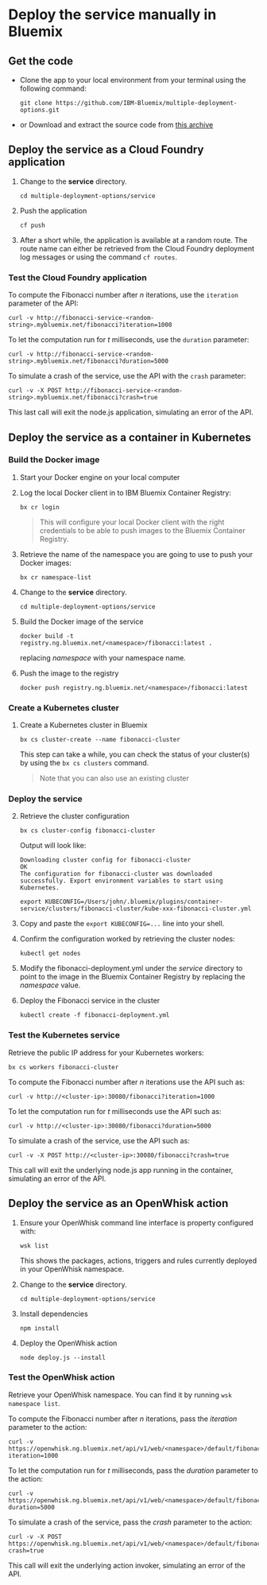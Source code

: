 # Deploy the service manually in Bluemix

## Get the code

* Clone the app to your local environment from your terminal using the following command:

   ```
   git clone https://github.com/IBM-Bluemix/multiple-deployment-options.git
   ```

* or Download and extract the source code from [this archive](https://github.com/IBM-Bluemix/multiple-deployment-options/archive/master.zip)

## Deploy the service as a Cloud Foundry application

1. Change to the **service** directory.

   ```
   cd multiple-deployment-options/service
   ```

2. Push the application

   ```
   cf push
   ```

3. After a short while, the application is available at a random route. The route name can either be retrieved from the Cloud Foundry deployment log messages or using the command `cf routes`.

### Test the Cloud Foundry application

To compute the Fibonacci number after *n* iterations, use the `iteration` parameter of the API:

   ```
   curl -v http://fibonacci-service-<random-string>.mybluemix.net/fibonacci?iteration=1000
   ```

To let the computation run for *t* milliseconds, use the `duration` parameter:

   ```
   curl -v http://fibonacci-service-<random-string>.mybluemix.net/fibonacci?duration=5000
   ```

To simulate a crash of the service, use the API with the `crash` parameter:

   ```
   curl -v -X POST http://fibonacci-service-<random-string>.mybluemix.net/fibonacci?crash=true
   ```

This last call will exit the node.js application, simulating an error of the API.

## Deploy the service as a container in Kubernetes

### Build the Docker image

1. Start your Docker engine on your local computer

5. Log the local Docker client in to IBM Bluemix Container Registry:

   ```
   bx cr login
   ```

   > This will configure your local Docker client with the right credentials to be able to push images to the Bluemix Container Registry.

6. Retrieve the name of the namespace you are going to use to push your Docker images:

   ```
   bx cr namespace-list
   ```

7. Change to the **service** directory.

   ```
   cd multiple-deployment-options/service
   ```

8. Build the Docker image of the service

   ```
   docker build -t registry.ng.bluemix.net/<namespace>/fibonacci:latest .
   ```

   replacing *namespace* with your namespace name.

9. Push the image to the registry

   ```
   docker push registry.ng.bluemix.net/<namespace>/fibonacci:latest
   ```

### Create a Kubernetes cluster

1. Create a Kubernetes cluster in Bluemix

   ```
   bx cs cluster-create --name fibonacci-cluster
   ```

   This step can take a while, you can check the status of your cluster(s) by using the `bx cs clusters` command.

   > Note that you can also use an existing cluster

### Deploy the service

2. Retrieve the cluster configuration

   ```
   bx cs cluster-config fibonacci-cluster
   ```

   Output will look like:

   ```
   Downloading cluster config for fibonacci-cluster
   OK
   The configuration for fibonacci-cluster was downloaded successfully. Export environment variables to start using Kubernetes.

   export KUBECONFIG=/Users/john/.bluemix/plugins/container-service/clusters/fibonacci-cluster/kube-xxx-fibonacci-cluster.yml
   ```

3. Copy and paste the `export KUBECONFIG=...` line into your shell.

4. Confirm the configuration worked by retrieving the cluster nodes:

   ```
   kubectl get nodes
   ```

10. Modify the fibonacci-deployment.yml under the *service* directory to point to the image in the Bluemix Container Registry by replacing the *namespace* value.

11. Deploy the Fibonacci service in the cluster

    ```
    kubectl create -f fibonacci-deployment.yml
    ```

### Test the Kubernetes service

Retrieve the public IP address for your Kubernetes workers:

   ```
   bx cs workers fibonacci-cluster
   ```

To compute the Fibonacci number after *n* iterations use the API such as:

   ```
   curl -v http://<cluster-ip>:30080/fibonacci?iteration=1000
   ```

To let the computation run for *t* milliseconds use the API such as:

   ```
   curl -v http://<cluster-ip>:30080/fibonacci?duration=5000
   ```

To simulate a crash of the service, use the API such as:

   ```
   curl -v -X POST http://<cluster-ip>:30080/fibonacci?crash=true
   ```

This call will exit the underlying node.js app running in the container, simulating an error of the API.

## Deploy the service as an OpenWhisk action

1. Ensure your OpenWhisk command line interface is property configured with:

   ```
   wsk list
   ```

   This shows the packages, actions, triggers and rules currently deployed in your OpenWhisk namespace.

2. Change to the **service** directory.

   ```
   cd multiple-deployment-options/service
   ```

3. Install dependencies

   ```
   npm install
   ```

4. Deploy the OpenWhisk action

   ```
   node deploy.js --install
   ```

### Test the OpenWhisk action

Retrieve your OpenWhisk namespace. You can find it by running `wsk namespace list`.

To compute the Fibonacci number after *n* iterations, pass the *iteration* parameter to the action:

   ```
   curl -v https://openwhisk.ng.bluemix.net/api/v1/web/<namespace>/default/fibonacci?iteration=1000
   ```

To let the computation run for *t* milliseconds, pass the *duration* parameter to the action:

   ```
   curl -v https://openwhisk.ng.bluemix.net/api/v1/web/<namespace>/default/fibonacci?duration=5000
   ```

To simulate a crash of the service, pass the *crash* parameter to the action:

   ```
   curl -v -X POST https://openwhisk.ng.bluemix.net/api/v1/web/<namespace>/default/fibonacci?crash=true
   ```

This call will exit the underlying action invoker, simulating an error of the API.
